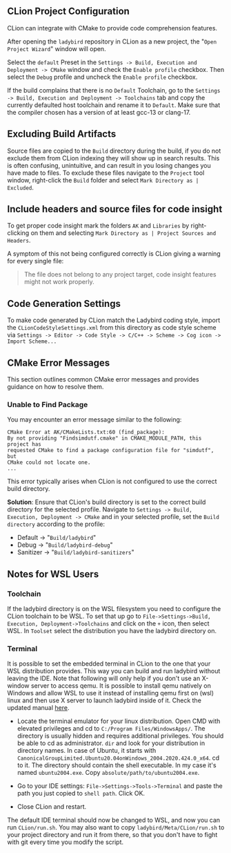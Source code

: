 ## CLion Project Configuration

CLion can integrate with CMake to provide code comprehension features.

After opening the `ladybird` repository in CLion as a new project, the "`Open Project Wizard`" window will open.

Select the `default` Preset in the `Settings -> Build, Execution and Deployment -> CMake` window and check the `Enable profile` checkbox.
Then select the `Debug` profile and uncheck the `Enable profile` checkbox.

If the build complains that there is no `Default` Toolchain, go to the `Settings -> Build, Execution and Deployment -> Toolchains`
tab and copy the currently defaulted host toolchain and rename it to `Default`. Make sure that the compiler chosen has a version of
at least gcc-13 or clang-17.

## Excluding Build Artifacts

Source files are copied to the `Build` directory during the build, if you do not exclude them from CLion indexing they will show up
in search results. This is often confusing, unintuitive, and can result in you losing changes you have made to files. To exclude
these files navigate to the `Project` tool window, right-click the `Build` folder and select `Mark Directory as | Excluded`.

## Include headers and source files for code insight

To get proper code insight mark the folders `AK` and `Libraries` by right-clicking on them and selecting `Mark Directory as | Project Sources and Headers`.

A symptom of this not being configured correctly is CLion giving a warning for every single file:
> The file does not belong to any project target, code insight features might not work properly.

## Code Generation Settings

To make code generated by CLion match the Ladybird coding style, import the `CLionCodeStyleSettings.xml` from this directory as code style scheme via
`Settings -> Editor -> Code Style -> C/C++ -> Scheme -> Cog icon -> Import Scheme...`

## CMake Error Messages

This section outlines common CMake error messages and provides guidance on how to resolve them.

### Unable to Find Package

You may encounter an error message similar to the following:

```
CMake Error at AK/CMakeLists.txt:60 (find_package):
By not providing "Findsimdutf.cmake" in CMAKE_MODULE_PATH, this project has
requested CMake to find a package configuration file for "simdutf", but
CMake could not locate one.
...
```

This error typically arises when CLion is not configured to use the correct build directory.

**Solution**: Ensure that CLion's build directory is set to the correct build directory for the selected profile.
Navigate to `Settings -> Build, Execution, Deployment -> CMake` and in your selected profile, set the `Build directory` according to the profile:
- Default -> "`Build/ladybird`"
- Debug -> "`Build/ladybird-debug`"
- Sanitizer -> "`Build/ladybird-sanitizers`"


## Notes for WSL Users

### Toolchain

If the ladybird directory is on the WSL filesystem you need to configure the CLion toolchain to be WSL.
To set that up go to `File->Settings->Build, Execution, Deployment->Toolchains` and click on the `+` icon, then select WSL. In `Toolset` select the distribution you have the ladybird directory on.

### Terminal

It is possible to set the embedded terminal in CLion to the one that your WSL distribution provides.
This way you can build and run ladybird without leaving the IDE.
Note that following will only help if you don't use an X-window server to access qemu.
It is possible to install qemu natively on Windows and allow WSL to use it instead of installing qemu first on (wsl) linux and then use X server to launch ladybird inside of it.
Check the updated manual [here](../BuildInstructionsLadybird.md#windows).

- Locate the terminal emulator for your linux distribution.
Open CMD with elevated privileges and cd to `C:/Program Files/WindowsApps/`.
The directory is usually hidden and requires additional privileges. You should be able to cd as administrator.
`dir` and look for your distribution in directory names. In case of Ubuntu, it starts with `CanonicalGroupLimited.Ubuntu20.04onWindows_2004.2020.424.0_x64`.
cd to it. The directory should contain the shell executable. In my case it's named `ubuntu2004.exe`.
Copy `absolute/path/to/ubuntu2004.exe`.

- Go to your IDE settings: `File->Settings->Tools->Terminal` and paste the path you just copied to `shell path`. Click OK.

- Close CLion and restart.

The default IDE terminal should now be changed to WSL, and now you can run `CLion/run.sh`.
You may also want to copy `ladybird/Meta/CLion/run.sh` to your project directory and run it from there, so that you don't have to fight with git every time you modify the script.
